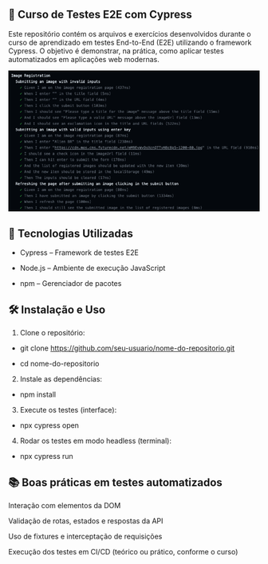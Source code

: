 ## 📘 Curso de Testes E2E com Cypress

Este repositório contém os arquivos e exercícios desenvolvidos durante o curso de aprendizado em testes End-to-End (E2E) utilizando o framework Cypress. O objetivo é demonstrar, na prática, como aplicar testes automatizados em aplicações web modernas.

![tests results](README\tests.png)

## 🚀 Tecnologias Utilizadas
- Cypress – Framework de testes E2E

- Node.js – Ambiente de execução JavaScript

- npm – Gerenciador de pacotes

## 🛠️ Instalação e Uso
1. Clone o repositório:
- git clone https://github.com/seu-usuario/nome-do-repositorio.git

- cd nome-do-repositorio

2. Instale as dependências:
- npm install

3. Execute os testes (interface):
- npx cypress open

4. Rodar os testes em modo headless (terminal):
- npx cypress run

## 📚 Boas práticas em testes automatizados

Interação com elementos da DOM

Validação de rotas, estados e respostas da API

Uso de fixtures e interceptação de requisições

Execução dos testes em CI/CD (teórico ou prático, conforme o curso)
